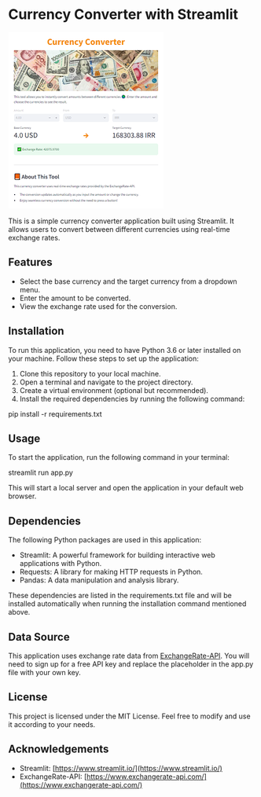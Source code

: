 # Currency Converter with Streamlit
![ Currency Converter](./src/images/image02.PNG)

This is a simple currency converter application built using Streamlit. 
It allows users to convert between different currencies using real-time exchange rates.

## Features

- Select the base currency and the target currency from a dropdown menu.
- Enter the amount to be converted.
- View the exchange rate used for the conversion.

## Installation

To run this application, you need to have Python 3.6 or later installed on your machine. Follow these steps to set up the application:

1. Clone this repository to your local machine.
2. Open a terminal and navigate to the project directory.
3. Create a virtual environment (optional but recommended).
4. Install the required dependencies by running the following command:

pip install -r requirements.txt


## Usage

To start the application, run the following command in your terminal:

streamlit run app.py


This will start a local server and open the application in your default web browser.

## Dependencies

The following Python packages are used in this application:

- Streamlit: A powerful framework for building interactive web applications with Python.
- Requests: A library for making HTTP requests in Python.
- Pandas: A data manipulation and analysis library.

These dependencies are listed in the requirements.txt file and will be installed automatically when running the installation command mentioned above.

## Data Source

This application uses exchange rate data from [ExchangeRate-API](https://www.exchangerate-api.com/). You will need to sign up for a free API key and replace the placeholder in the app.py file with your own key.

## License

This project is licensed under the MIT License. Feel free to modify and use it according to your needs.

## Acknowledgements

- Streamlit: [https://www.streamlit.io/](https://www.streamlit.io/)
- ExchangeRate-API: [https://www.exchangerate-api.com/](https://www.exchangerate-api.com/)